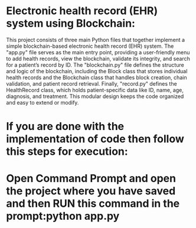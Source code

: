# Electronic health record (EHR) system using Blockchain:
 This project consists of three main Python files that together implement a simple blockchain-based electronic health record (EHR) system. The "app.py" file serves as the main entry point, providing a user-friendly menu to add health records, view the blockchain, validate its integrity, and search for a patient’s record by ID. The "blockchain.py" file defines the structure and logic of the blockchain, including the Block class that stores individual health records and the Blockchain class that handles block creation, chain validation, and patient record retrieval. Finally, "record.py" defines the HealthRecord class, which holds patient-specific data like ID, name, age, diagnosis, and treatment. This modular design keeps the code organized and easy to extend or modify.
 
# If you are done with the implementation of code then follow this steps for execution:
# Open Command Prompt and open the project where you have saved and then RUN this command in the prompt:python app.py
